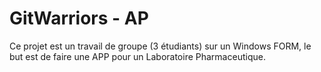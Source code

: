 # GitWarriors - AP
Ce projet est un travail de groupe (3 étudiants) sur un Windows FORM, le but est de faire une APP pour un Laboratoire Pharmaceutique.
